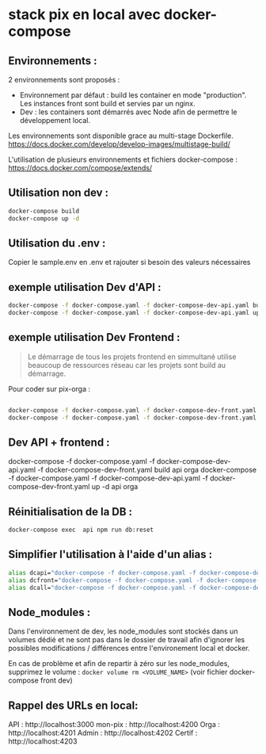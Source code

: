 # stack pix en local avec docker-compose 
## Environnements : 

2 environnements sont proposés :  
- Environnement par défaut : build les container en mode "production". Les instances front sont build et servies par un nginx.
- Dev : les containers sont démarrés avec Node afin de permettre le développement local. 

Les environnements sont disponible grace au multi-stage Dockerfile.
https://docs.docker.com/develop/develop-images/multistage-build/

L'utilisation de plusieurs environnements et fichiers docker-compose : 
https://docs.docker.com/compose/extends/

## Utilisation non dev : 
```sh
docker-compose build
docker-compose up -d 
```

## Utilisation du .env : 

Copier le sample.env en .env et rajouter si besoin des valeurs nécessaires

## exemple utilisation Dev d'API : 

```sh
docker-compose -f docker-compose.yaml -f docker-compose-dev-api.yaml build 
docker-compose -f docker-compose.yaml -f docker-compose-dev-api.yaml up -d 
```

## exemple utilisation Dev Frontend : 
> Le démarrage de tous les projets frontend en simmultané utilise beaucoup de ressources réseau car les projets sont build au démarrage.

Pour coder sur pix-orga : 

```sh

docker-compose -f docker-compose.yaml -f docker-compose-dev-front.yaml build orga
docker-compose -f docker-compose.yaml -f docker-compose-dev-front.yaml up -d orga
```

## Dev API + frontend : 
docker-compose -f docker-compose.yaml -f docker-compose-dev-api.yaml -f docker-compose-dev-front.yaml build api orga
docker-compose -f docker-compose.yaml -f docker-compose-dev-api.yaml -f docker-compose-dev-front.yaml up -d api orga


## Réinitialisation de la DB : 

```sh
docker-compose exec  api npm run db:reset 
```

## Simplifier l'utilisation à l'aide d'un alias : 

```sh
alias dcapi="docker-compose -f docker-compose.yaml -f docker-compose-dev-api.yaml"
alias dcfront="docker-compose -f docker-compose.yaml -f docker-compose-dev-front.yaml"
alias dcall="docker-compose -f docker-compose.yaml -f docker-compose-dev-api.yaml -f docker-compose-dev-front.yaml"
```

## Node_modules : 

Dans l'environnement de dev, les node_modules sont stockés dans un volumes dédié et ne sont pas dans le dossier de travail afin d'ignorer les possibles modifications / différences entre l'environement local et docker.

En cas de problème et afin de repartir à zéro sur les node_modules, supprimez le volume : 
`docker volume rm <VOLUME_NAME>` (voir fichier docker-compose front dev)


## Rappel des URLs en local: 

API : http://localhost:3000
mon-pix : http://localhost:4200
Orga : http://localhost:4201
Admin : http://localhost:4202
Certif : http://localhost:4203
